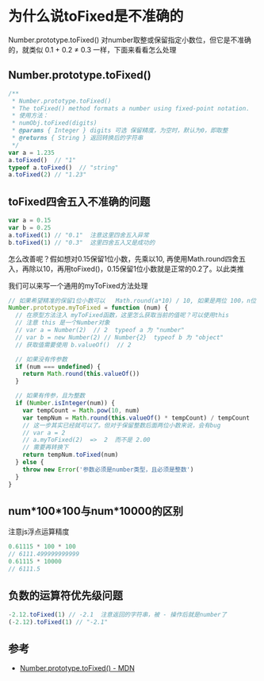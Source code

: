 
# 为什么说toFixed是不准确的
Number.prototype.toFixed() 对number取整或保留指定小数位，但它是不准确的，就类似 0.1 + 0.2 ≠ 0.3 一样，下面来看看怎么处理

## Number.prototype.toFixed()
```js
/**
 * Number.prototype.toFixed()
 * The toFixed() method formats a number using fixed-point notation.
 * 使用方法：
 * numObj.toFixed(digits) 
 * @params { Integer } digits 可选 保留精度，为空时，默认为0，即取整
 * @returns { String } 返回转换后的字符串
 */
var a = 1.235
a.toFixed()  // "1"
typeof a.toFixed()  // "string"
a.toFixed(2) // "1.23"
```

## toFixed四舍五入不准确的问题
```js
var a = 0.15
var b = 0.25
a.toFixed(1) // "0.1"  注意这里四舍五入异常
b.toFixed(1) // "0.3"  这里四舍五入又是成功的
```
怎么改善呢？假如想对0.15保留1位小数，先乘以10, 再使用Math.round四舍五入，再除以10，再用toFixed()，0.15保留1位小数就是正常的0.2了。以此类推

我们可以来写一个通用的myToFixed方法处理
```js
// 如果希望精准的保留1位小数可以   Math.round(a*10) / 10, 如果是两位 100，n位  Math.pow(10, n)
Number.prototype.myToFixed = function (num) {
  // 在原型方法注入 myToFixed函数，这里怎么获取当前的值呢？可以使用this
  // 注意 this 是一个Number对象
  // var a = Number(2)  // 2  typeof a 为 "number"
  // var b = new Number(2) // Number{2}  typeof b 为 "object"
  // 获取值需要使用 b.valueOf()  // 2

  // 如果没有传参数
  if (num === undefined) {
    return Math.round(this.valueOf())
  }

  // 如果有传参，且为整数
  if (Number.isInteger(num)) {
    var tempCount = Math.pow(10, num)
    var tempNum = Math.round(this.valueOf() * tempCount) / tempCount
    // 这一步其实已经就可以了。但对于保留整数后面两位小数来说，会有bug
    // var a = 2
    // a.myToFixed(2)  =>  2  而不是 2.00
    // 需要再转换下
    return tempNum.toFixed(num)
  } else {
    throw new Error('参数必须是number类型，且必须是整数')
  }
}
```

## num\*100\*100与num*10000的区别
注意js浮点运算精度
```js
0.61115 * 100 * 100
// 6111.499999999999
0.61115 * 10000
// 6111.5
```

## 负数的运算符优先级问题
```js
-2.12.toFixed(1) // -2.1  注意返回的字符串，被 - 操作后就是number了
(-2.12).toFixed(1) // "-2.1"
```

## 参考
- [Number.prototype.toFixed() - MDN](https://developer.mozilla.org/zh-CN/docs/Web/JavaScript/Reference/Global_Objects/Number/toFixed)